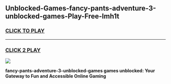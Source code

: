 
## Unblocked-Games-fancy-pants-adventure-3-unblocked-games-Play-Free-lmh1t
<h3>
<a href="https://premium76.site?title=fancy-pants-adventure-3-unblocked-games&ref=19M">CLICK TO PLAY</a></h3>
<hr>

<h3>
<a href="https://premium76.site?title=fancy-pants-adventure-3-unblocked-games&ref=19M">CLICK 2 PLAY</a>
  
</h3>

<a href="https://premium76.site?title=fancy-pants-adventure-3-unblocked-games&ref=19M"><img src="https://clearcache.store/games.png"></a>


**fancy-pants-adventure-3-unblocked-games games unblocked: Your Gateway to Fun and Accessible Online Gaming**

